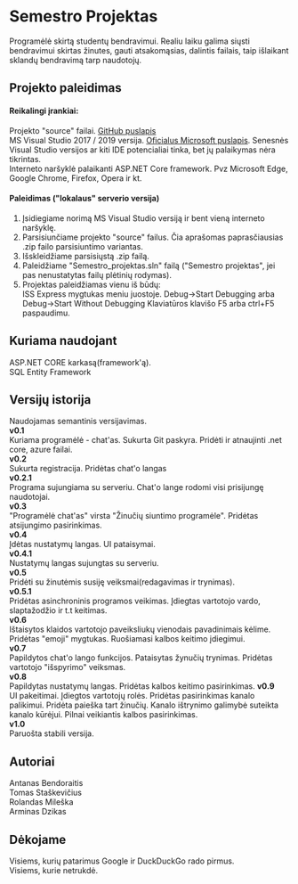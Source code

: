 # Semestro Projektas
Programėlė skirtą studentų bendravimui. Realiu  laiku galima siųsti bendravimui skirtas žinutes, gauti atsakomąsias, dalintis failais,  taip išlaikant sklandų bendravimą tarp naudotojų.

## Projekto paleidimas
#### Reikalingi įrankiai:
Projekto "source" failai. [GitHub puslapis](https://github.com/Semestro-projekto-grupe/Semestro_Projektas)  
MS Visual Studio 2017 / 2019 versija. [Oficialus Microsoft puslapis](https://visualstudio.microsoft.com/). Senesnės Visual Studio versijos ar kiti IDE potencialiai tinka, bet jų palaikymas nėra tikrintas.  
Interneto naršyklė palaikanti ASP.NET Core framework. Pvz Microsoft Edge, Google Chrome, Firefox, Opera ir kt.
#### Paleidimas ("lokalaus" serverio versija)
1. Įsidiegiame norimą MS Visual Studio versiją ir bent vieną interneto naršyklę.
2. Parsisiunčiame projekto "source" failus. Čia aprašomas paprasčiausias .zip failo parsisiuntimo variantas.  
3. Išskleidžiame parsisiųstą .zip failą.  
4. Paleidžiame "Semestro_projektas.sln" failą ("Semestro projektas", jei pas nenustatytas failų plėtinių rodymas).
5. Projektas paleidžiamas vienu iš būdų:  
    ISS Express mygtukas meniu juostoje.
    Debug->Start Debugging arba Debug->Start Without Debugging
    Klaviatūros klavišo F5 arba ctrl+F5 paspaudimu.  
## Kuriama naudojant
ASP.NET CORE karkasą(framework'ą).  
SQL Entity Framework  
## Versijų istorija
Naudojamas semantinis versijavimas.    
**v0.1**  
Kuriama programėlė - chat'as. Sukurta Git paskyra. Pridėti ir atnaujinti .net core, azure failai.  
**v0.2**  
Sukurta registracija. Pridėtas chat'o langas  
**v0.2.1**  
Programa sujungiama su serveriu. Chat'o lange rodomi visi prisijungę naudotojai.  
**v0.3**  
"Programėlė chat'as" virsta "Žinučių siuntimo programėle". Pridėtas atsijungimo pasirinkimas.  
**v0.4**  
Įdėtas nustatymų langas. UI pataisymai.   
**v0.4.1**  
Nustatymų langas sujungtas su serveriu.  
**v0.5**  
Pridėti su žinutėmis susiję veiksmai(redagavimas ir trynimas).  
**v0.5.1**  
Pridėtas asinchroninis programos veikimas. Įdiegtas vartotojo vardo, slaptažodžio ir t.t keitimas.  
**v0.6**  
Ištaisytos klaidos vartotojo paveiksliukų vienodais pavadinimais kėlime. Pridėtas "emoji" mygtukas. Ruošiamasi kalbos keitimo įdiegimui.  
**v0.7**  
Papildytos chat'o lango funkcijos. Pataisytas žynučių trynimas. Pridėtas vartotojo "išspyrimo" veiksmas.  
**v0.8**  
Papildytas nustatymų langas. Pridėtas kalbos keitimo pasirinkimas.
**v0.9**  
UI pakeitimai. Įdiegtos vartotojų rolės. Pridėtas pasirinkimas kanalo palikimui. Pridėta paieška tart žinučių. Kanalo ištrynimo galimybė suteikta kanalo kūrėjui. Pilnai veikiantis kalbos pasirinkimas.  
**v1.0**  
Paruošta stabili versija.
## Autoriai  
Antanas Bendoraitis  
Tomas Staškevičius  
Rolandas Mileška  
Arminas Dzikas  
## Dėkojame  
Visiems, kurių patarimus Google ir DuckDuckGo rado pirmus.  
Visiems, kurie netrukdė.  
